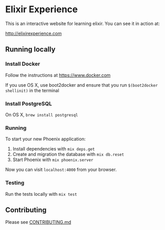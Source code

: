 # Elixir Experience

This is an interactive website for learning elixir. You can see it in action at:

http://elixirexperience.com

## Running locally

### Install Docker

Follow the instructions at https://www.docker.com

If you use OS X, use boot2docker and ensure that you run `$(boot2docker shellinit)` in the terminal

### Install PostgreSQL

On OS X, `brew install postgresql`

### Running

To start your new Phoenix application:

1. Install dependencies with `mix deps.get`
1. Create and migration the database with `mix db.reset`
2. Start Phoenix with `mix phoenix.server`

Now you can visit `localhost:4000` from your browser.

### Testing

Run the tests locally with `mix test`

## Contributing
Please see [CONTRIBUTING.md](CONTRIBUTING.md)
